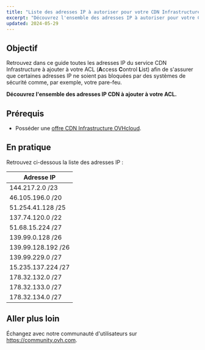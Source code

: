 ```yaml
---
title: "Liste des adresses IP à autoriser pour votre CDN Infrastructure"
excerpt: "Découvrez l'ensemble des adresses IP à autoriser pour votre CDN Infrastructure"
updated: 2024-05-29
---
```


## Objectif

Retrouvez dans ce guide toutes les adresses IP du service CDN Infrastructure à ajouter à votre ACL (**A**ccess **C**ontrol **L**ist) afin de s'assurer que certaines adresses IP ne soient pas bloquées par des systèmes de sécurité comme, par exemple, votre pare-feu.

**Découvrez l'ensemble des adresses IP CDN à ajouter à votre ACL.**

## Prérequis

- Posséder une [offre CDN Infrastructure OVHcloud](https://www.ovhcloud.com/fr/network/cdn/).

## En pratique

Retrouvez ci-dessous la liste des adresses IP :

| Adresse IP |
| --- |
| 144.217.2.0 /23 |
| 46.105.196.0 /20 |
| 51.254.41.128 /25 |
| 137.74.120.0 /22 |
| 51.68.15.224 /27 |
| 139.99.0.128 /26 |
| 139.99.128.192 /26 |
| 139.99.229.0 /27 |
| 15.235.137.224 /27 |
| 178.32.132.0 /27 |
| 178.32.133.0 /27 |
| 178.32.134.0 /27 |

## Aller plus loin

Échangez avec notre communauté d'utilisateurs sur <https://community.ovh.com>.